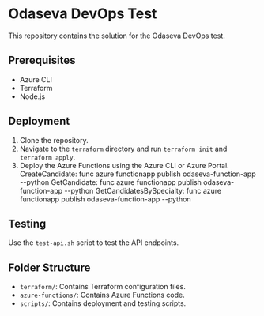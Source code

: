 # Odaseva DevOps Test

This repository contains the solution for the Odaseva DevOps test.

## Prerequisites

- Azure CLI
- Terraform
- Node.js

## Deployment

1. Clone the repository.
2. Navigate to the `terraform` directory and run `terraform init` and `terraform apply`.
3. Deploy the Azure Functions using the Azure CLI or Azure Portal.
CreateCandidate:
func azure functionapp publish odaseva-function-app --python
GetCandidate:
func azure functionapp publish odaseva-function-app --python
GetCandidatesBySpecialty:
func azure functionapp publish odaseva-function-app --python

## Testing

Use the `test-api.sh` script to test the API endpoints.

## Folder Structure

- `terraform/`: Contains Terraform configuration files.
- `azure-functions/`: Contains Azure Functions code.
- `scripts/`: Contains deployment and testing scripts.